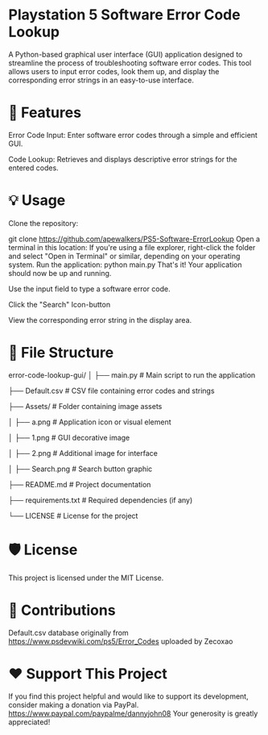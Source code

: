 
# Playstation 5 Software Error Code Lookup


A Python-based graphical user interface (GUI) application designed to streamline the process of troubleshooting software error codes. This tool allows users to input error codes, look them up, and display the corresponding error strings in an easy-to-use interface.

# 🚀 Features
Error Code Input: Enter software error codes through a simple and efficient GUI.

Code Lookup: Retrieves and displays descriptive error strings for the entered codes.


# 💡 Usage
Clone the repository:


git clone https://github.com/apewalkers/PS5-Software-ErrorLookup
Open a terminal in this location:
If you're using a file explorer, right-click the folder and select "Open in Terminal" or similar, depending on your operating system.
Run the application:
python main.py
That's it! Your application should now be up and running.


Use the input field to type a software error code.

Click the "Search" Icon-button

View the corresponding error string in the display area.

# 📂 File Structure
error-code-lookup-gui/
│
├── main.py               # Main script to run the application

├── Default.csv           # CSV file containing error codes and strings

├── Assets/               # Folder containing image assets

│   ├── a.png             # Application icon or visual element

│   ├── 1.png             # GUI decorative image

│   ├── 2.png             # Additional image for interface

│   ├── Search.png        # Search button graphic

├── README.md             # Project documentation

├── requirements.txt      # Required dependencies (if any)

└── LICENSE               # License for the project


# 🛡️ License
This project is licensed under the MIT License.

# 🤝 Contributions
Default.csv database originally from https://www.psdevwiki.com/ps5/Error_Codes uploaded by Zecoxao


# ❤️ Support This Project
If you find this project helpful and would like to support its development, consider making a donation via PayPal. 
https://www.paypal.com/paypalme/dannyjohn08
Your generosity is greatly appreciated!
